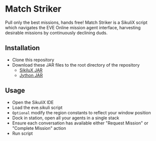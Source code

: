# Match Striker

Pull only the best missions, hands free! Match Striker is a SikuliX script which navigates the EVE Online mission agent interface, harvesting desirable missions by continuously declining duds.

## Installation

- Clone this repository
- Download these JAR files to the root directory of the repository
  - [SikiluX JAR](https://raiman.github.io/SikuliX1/sikulix.jar)
  - [Jython JAR](https://repo1.maven.org/maven2/org/python/jython-standalone/2.7.1/jython-standalone-2.7.1.jar)

## Usage

- Open the SikuliX IDE
- Load the eve.sikuli script 
- `Optional` modify the region constants to reflect your window position
- Dock in station, open all your agents in a single stack
- Ensure each conversation has available either "Request Mission" or "Complete Mission" action
- Run script